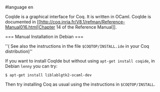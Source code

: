#language en

CoqIde is a graphical interface for Coq. It is written in OCaml. CoqIde is documented in [[http://coq.inria.fr/V8.1/refman/Reference-Manual016.html|Chapter 14 of the Reference Manual]].

=== Manual Installation in Debian ===

''( See also the instructions in the file `$COQTOP/INSTALL.ide` in your Coq distribution)''

If you want to install CoqIde but without using `apt-get install coqide`, in Debian `lenny` you can try:

`$ apt-get install liblablgtk2-ocaml-dev`

Then try installing Coq as usual using the instructions in `$COQTOP/INSTALL`.
